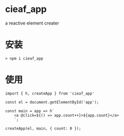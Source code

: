 # cieaf_app
a reactive element creater

# 安装
```
> npm i cieaf_app
```

# 使用
```
import { h, createApp } from 'cieaf_app'

const el = document.getElementById('app');

const main = app => h`
    <a @click=${() => app.count++}>${app.count}</a>
    `;

createApp(el, main, { count: 0 });
```
